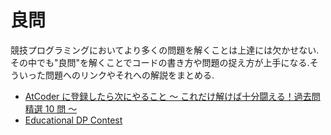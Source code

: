 # 良問
競技プログラミングにおいてより多くの問題を解くことは上達には欠かせない.その中でも"良問"を解くことでコードの書き方や問題の捉え方が上手になる.そういった問題へのリンクやそれへの解説をまとめる.

- [AtCoder に登録したら次にやること ～ これだけ解けば十分闘える！過去問精選 10 問 ～](https://qiita.com/drken/items/fd4e5e3630d0f5859067)
- [Educational DP Contest](https://atcoder.jp/contests/dp)